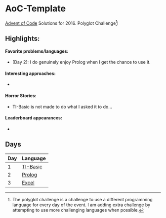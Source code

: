 # AoC-Template
[Advent of Code](https://adventofcode.com) Solutions for 2016. Polyglot Challenge[^polyglot]!

## Highlights:

#### Favorite problems/languages:

* [Day 2]: I do genuinely enjoy Prolog when I get the chance to use it.

#### Interesting approaches:

* 

#### Horror Stories:

* TI-Basic is not made to do what I asked it to do...

#### Leaderboard appearances:

* 

## Days
| Day | Language                                                         |
| :-- | :--------------------------------------------------------------- |
|   1 | [TI-Basic](https://en.wikipedia.org/wiki/TI-BASIC)               |
|   2 | [Prolog](https://www.swi-prolog.org)                             |
|   3 | [Excel](https://en.wikipedia.org/wiki/Microsoft_Excel#Functions) |

[^polyglot]: The polyglot challenge is a challenge to use a different programming language
for every day of the event. I am adding extra challenge by attempting to use more
challenging languages when possible.
